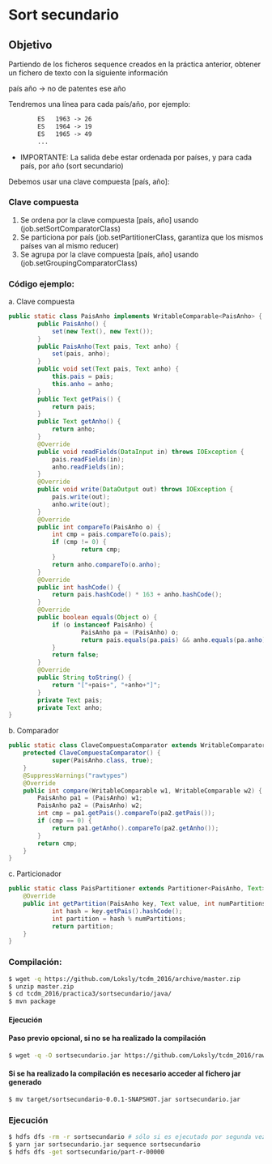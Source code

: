 # Sort secundario


## Objetivo

Partiendo de los ficheros sequence creados en la práctica anterior, obtener un fichero de texto con la siguiente información

país     año -> no de patentes ese año

Tendremos una línea para cada país/año, por ejemplo: 
```txt
		ES   1963 -> 26 
		ES   1964 -> 19 
		ES   1965 -> 49
		...
```

* IMPORTANTE: La salida debe estar ordenada por países, y para cada país, por año (sort secundario)

Debemos usar una clave compuesta [país, año]:

### Clave compuesta

1. Se ordena por la clave compuesta [país, año] usando (job.setSortComparatorClass)
2. Se particiona por país (job.setPartitionerClass, garantiza que los mismos países van al mismo reducer)
3. Se agrupa por la clave compuesta [país, año] usando (job.setGroupingComparatorClass)


### Código ejemplo:

a. Clave compuesta

```java
public static class PaisAnho implements WritableComparable<PaisAnho> {
		public PaisAnho() {
			set(new Text(), new Text());
		}
		public PaisAnho(Text pais, Text anho) {
			set(pais, anho);
		}
		public void set(Text pais, Text anho) {
			this.pais = pais;
			this.anho = anho;
		}
		public Text getPais() {
			return pais;
		}
		public Text getAnho() {
			return anho;
		}
		@Override
		public void readFields(DataInput in) throws IOException {
			pais.readFields(in);
			anho.readFields(in);
		}
		@Override
		public void write(DataOutput out) throws IOException {
			pais.write(out);
			anho.write(out);
		}
		@Override
		public int compareTo(PaisAnho o) {
			int cmp = pais.compareTo(o.pais);
			if (cmp != 0) {
					return cmp;
			}
			return anho.compareTo(o.anho);
		}
		@Override
		public int hashCode() {
			return pais.hashCode() * 163 + anho.hashCode();
		}
		@Override
		public boolean equals(Object o) {
			if (o instanceof PaisAnho) {
					PaisAnho pa = (PaisAnho) o;
					return pais.equals(pa.pais) && anho.equals(pa.anho);
			}
			return false;
		}
		@Override
		public String toString() {
			return "["+pais+", "+anho+"]";
		}
		private Text pais;
		private Text anho;
}
```

b. Comparador

```java
public static class ClaveCompuestaComparator extends WritableComparator {
	protected ClaveCompuestaComparator() {
			super(PaisAnho.class, true);
	}
	@SuppressWarnings("rawtypes")
	@Override
	public int compare(WritableComparable w1, WritableComparable w2) {
		PaisAnho pa1 = (PaisAnho) w1;
		PaisAnho pa2 = (PaisAnho) w2;
		int cmp = pa1.getPais().compareTo(pa2.getPais());
		if (cmp == 0) {
			return pa1.getAnho().compareTo(pa2.getAnho());
		}
		return cmp;
	}
}
```

c. Particionador

```java
public static class PaisPartitioner extends Partitioner<PaisAnho, Text> {
	@Override
	public int getPartition(PaisAnho key, Text value, int numPartitions) {
			int hash = key.getPais().hashCode();
			int partition = hash % numPartitions;
			return partition;
	}
}
```


### Compilación:

```bash
$ wget -q https://github.com/Loksly/tcdm_2016/archive/master.zip
$ unzip master.zip
$ cd tcdm_2016/practica3/sortsecundario/java/
$ mvn package
```

#### Ejecución

#### Paso previo opcional, si no se ha realizado la compilación
```bash
$ wget -q -O sortsecundario.jar https://github.com/Loksly/tcdm_2016/raw/master/practica3/sortsecundario/target/sortsecundario-0.0.1-SNAPSHOT.jar
```

#### Si se ha realizado la compilación es necesario acceder al fichero jar generado
```bash
$ mv target/sortsecundario-0.0.1-SNAPSHOT.jar sortsecundario.jar
```

### Ejecución

```bash
$ hdfs dfs -rm -r sortsecundario # sólo si es ejecutado por segunda vez
$ yarn jar sortsecundario.jar sequence sortsecundario
$ hdfs dfs -get sortsecundario/part-r-00000
```


